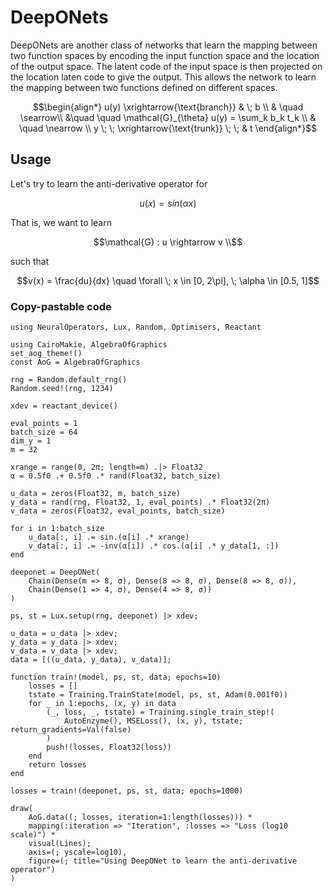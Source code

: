 # DeepONets

DeepONets are another class of networks that learn the mapping between two function spaces
by encoding the input function space and the location of the output space. The latent code
of the input space is then projected on the location laten code to give the output. This
allows the network to learn the mapping between two functions defined on different spaces.

```math
\begin{align*}
u(y) \xrightarrow{\text{branch}} & \; b \\
& \quad \searrow\\
&\quad \quad \mathcal{G}_{\theta} u(y) = \sum_k b_k t_k \\
&  \quad \nearrow \\
y \; \; \xrightarrow{\text{trunk}} \; \; & t
\end{align*}
```

## Usage

Let's try to learn the anti-derivative operator for

```math
u(x) = sin(\alpha x)
```

That is, we want to learn

```math
\mathcal{G} : u \rightarrow v \\
```

such that

```math
v(x) = \frac{du}{dx} \quad \forall \; x \in [0, 2\pi], \; \alpha \in [0.5, 1]
```

### Copy-pastable code

```@example deeponet_tutorial
using NeuralOperators, Lux, Random, Optimisers, Reactant

using CairoMakie, AlgebraOfGraphics
set_aog_theme!()
const AoG = AlgebraOfGraphics

rng = Random.default_rng()
Random.seed!(rng, 1234)

xdev = reactant_device()

eval_points = 1
batch_size = 64
dim_y = 1
m = 32

xrange = range(0, 2π; length=m) .|> Float32
α = 0.5f0 .+ 0.5f0 .* rand(Float32, batch_size)

u_data = zeros(Float32, m, batch_size)
y_data = rand(rng, Float32, 1, eval_points) .* Float32(2π)
v_data = zeros(Float32, eval_points, batch_size)

for i in 1:batch_size
    u_data[:, i] .= sin.(α[i] .* xrange)
    v_data[:, i] .= -inv(α[i]) .* cos.(α[i] .* y_data[1, :])
end

deeponet = DeepONet(
    Chain(Dense(m => 8, σ), Dense(8 => 8, σ), Dense(8 => 8, σ)),
    Chain(Dense(1 => 4, σ), Dense(4 => 8, σ))
)

ps, st = Lux.setup(rng, deeponet) |> xdev;

u_data = u_data |> xdev;
y_data = y_data |> xdev;
v_data = v_data |> xdev;
data = [((u_data, y_data), v_data)];

function train!(model, ps, st, data; epochs=10)
    losses = []
    tstate = Training.TrainState(model, ps, st, Adam(0.001f0))
    for _ in 1:epochs, (x, y) in data
        (_, loss, _, tstate) = Training.single_train_step!(
            AutoEnzyme(), MSELoss(), (x, y), tstate; return_gradients=Val(false)
        )
        push!(losses, Float32(loss))
    end
    return losses
end

losses = train!(deeponet, ps, st, data; epochs=1000)

draw(
    AoG.data((; losses, iteration=1:length(losses))) *
    mapping(:iteration => "Iteration", :losses => "Loss (log10 scale)") *
    visual(Lines);
    axis=(; yscale=log10),
    figure=(; title="Using DeepONet to learn the anti-derivative operator")
)
```

